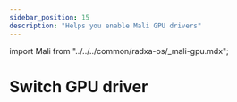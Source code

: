 ```yaml
---
sidebar_position: 15
description: "Helps you enable Mali GPU drivers"
---
```


import Mali from "../../../common/radxa-os/\_mali-gpu.mdx";

# Switch GPU driver

<Mali />
